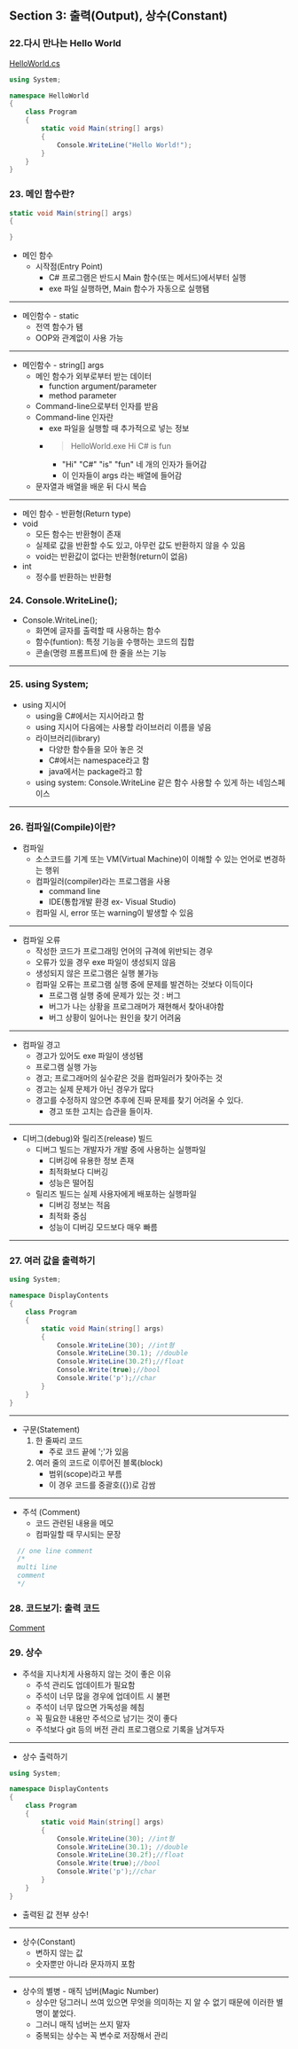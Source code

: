 ## Section 3: 출력(Output), 상수(Constant)

### 22.다시 만나는 Hello World

[HelloWorld.cs](https://github.com/baek-rokaf/Practical-Programming/blob/main/sample/01/HelloWorld/Program.cs)

```cs
using System;

namespace HelloWorld
{
    class Program
    {
        static void Main(string[] args)
        {
            Console.WriteLine("Hello World!");
        }
    }
}
```
### 23. 메인 함수란?
```cs
static void Main(string[] args)
{

}
```
- 메인 함수
  - 시작점(Entry Point)
    - C# 프로그램은 반드시 Main 함수(또는 메서드)에서부터 실행
    - exe 파일 실행하면, Main 함수가 자동으로 실행됌

---
- 메인함수 - static
  - 전역 함수가 됌
  - OOP와 관계없이 사용 가능

---


- 메인함수 - string[] args
  - 메인 함수가 외부로부터 받는 데이터
    - function argument/parameter
    - method parameter
  - Command-line으로부터 인자를 받음
  - Command-line 인자란
    - exe 파일을 실행할 때 추가적으로 넣는 정보
    - > HelloWorld.exe Hi C# is fun
      - "Hi" "C#" "is" "fun" 네 개의 인자가 들어감
      - 이 인자들이 args 라는 배열에 들어감
  - 문자열과 배열을 배운 뒤 다시 복습
---
- 메인 함수 - 반환형(Return type)
- void
  - 모든 함수는 반환형이 존재
  - 실제로 값을 반환할 수도 있고, 아무런 값도 반환하지 않을 수 있음
  - void는 반환값이 없다는 반환형(return이 없음)
- int
  - 정수를 반환하는 반환형
    

### 24. Console.WriteLine();

 - Console.WriteLine();
   - 화면에 글자를 출력할 때 사용하는 함수
   - 함수(funtion): 특정 기능을 수행하는 코드의 집합
   - 콘솔(명령 프롬프트)에 한 줄을 쓰는 기능
---

### 25. using System;

- using 지시어
  - using을 C#에서는 지시어라고 함
  - using 지시어 다음에는 사용할 라이브러리 이름을 넣음
  - 라이브러리(library)
    - 다양한 함수들을 모아 놓은 것
    - C#에서는 namespace라고 함
    - java에서는 package라고 함
  - using system: Console.WriteLine 같은 함수 사용할 수 있게 하는 네임스페이스
---

### 26. 컴파일(Compile)이란?
- 컴파일
  - 소스코드를 기계 또는 VM(Virtual Machine)이 이해할 수 있는 언어로 변경하는 행위
  - 컴파일러(compiler)라는 프로그램을 사용
    - command line
    - IDE(통합개발 환경 ex- Visual Studio)
  - 컴파일 시, error 또는 warning이 발생할 수 있음
---
- 컴파일 오류
  - 작성한 코드가 프로그래밍 언어의 규격에 위반되는 경우
  - 오류가 있을 경우 exe 파일이 생성되지 않음
  - 생성되지 않은 프로그램은 실행 불가능
  - 컴파일 오류는 프로그램 실행 중에 문제를 발견하는 것보다 이득이다
    - 프로그램 실행 중에 문제가 있는 것 : 버그
    - 버그가 나는 상황을 프로그래머가 재현해서 찾아내야함
    - 버그 상황이 일어나는 원인을 찾기 어려움
---
- 컴파일 경고
  - 경고가 있어도 exe 파일이 생성됌
  - 프로그램 실행 가능
  - 경고; 프로그래머의 실수같은 것을 컴파일러가 찾아주는 것
  - 경고는 실제 문제가 아닌 경우가 많다
  - 경고를 수정하지 않으면 추후에 진짜 문제를 찾기 어려울 수 있다.
    - 경고 또한 고치는 습관을 들이자.
---
- 디버그(debug)와 릴리즈(release) 빌드
  - 디버그 빌드는 개발자가 개발 중에 사용하는 실행파일
    - 디버깅에 유용한 정보 존재
    - 최적화보다 디버깅
    - 성능은 떨어짐
  - 릴리즈 빌드는 실제 사용자에게 배포하는 실행파일
    - 디버깅 정보는 적음
    - 최적화 중심
    - 성능이 디버깅 모드보다 매우 빠름
---
### 27. 여러 값을 출력하기
```cs
using System;

namespace DisplayContents
{
    class Program
    {
        static void Main(string[] args)
        {
            Console.WriteLine(30); //int형
            Console.WriteLine(30.1); //double
            Console.WriteLine(30.2f);//float
            Console.Write(true);//bool
            Console.Write('p');//char
        }
    }
}

```
---
- 구문(Statement)
  1. 한 줄짜리 코드
     - 주로 코드 끝에 ';'가 있음
  2. 여러 줄의 코드로 이루어진 블록(block)
     - 범위(scope)라고 부름
     - 이 경우 코드를 중괄호({})로 감쌈
---
- 주석 (Comment)
  - 코드 관련된 내용을 메모
  - 컴파일할 때 무시되는 문장
```cs
  // one line comment
  /*
  multi line
  comment
  */
```
### 28. 코드보기: 출력 코드

[Comment](https://github.com/baek-rokaf/Practical-Programming/blob/main/sample/02/Comment/Program.cs)

### 29. 상수

- 주석을 지나치게 사용하지 않는 것이 좋은 이유
  - 주석 관리도 업데이트가 필요함
  - 주석이 너무 많을 경우에 업데이트 시 불편
  - 주석이 너무 많으면 가독성을 헤침
  - 꼭 필요한 내용만 주석으로 남기는 것이 좋다
  - 주석보다 git 등의 버전 관리 프로그램으로 기록을 남겨두자

---
- 상수 출력하기
```cs
using System;

namespace DisplayContents
{
    class Program
    {
        static void Main(string[] args)
        {
            Console.WriteLine(30); //int형
            Console.WriteLine(30.1); //double
            Console.WriteLine(30.2f);//float
            Console.Write(true);//bool
            Console.Write('p');//char
        }
    }
}

```
  - 출력된 값 전부 상수!

---
- 상수(Constant)
  - 변하지 않는 값
  - 숫자뿐만 아니라 문자까지 포함

---
- 상수의 별병 - 매직 넘버(Magic Number)
  - 상수만 덩그러니 쓰여 있으면 무엇을 의미하는 지 알 수 없기 때문에 이러한 별명이 붙었다.
  - 그러니 매직 넘버는 쓰지 말자
  - 중복되는 상수는 꼭 변수로 저장해서 관리